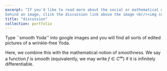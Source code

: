 ```yaml
---
excerpt: "If you'd like to read more about the social or mathematical meaning
behind an image, click the discussion link above the image <br/><img src='/images/smooth.jpg'>"
title: "discussion"
collection: portfolio
---
```

Type ``smooth Yoda'' into google images and you will find all sorts of edited
pictures of a wrinkle-free Yoda.

Here, we combine this with the mathematical notion of smoothness. We say a
function $f$ is smooth (equivalently, we may write $f \in C^\infty$) if it is
infinitely differentiable.
